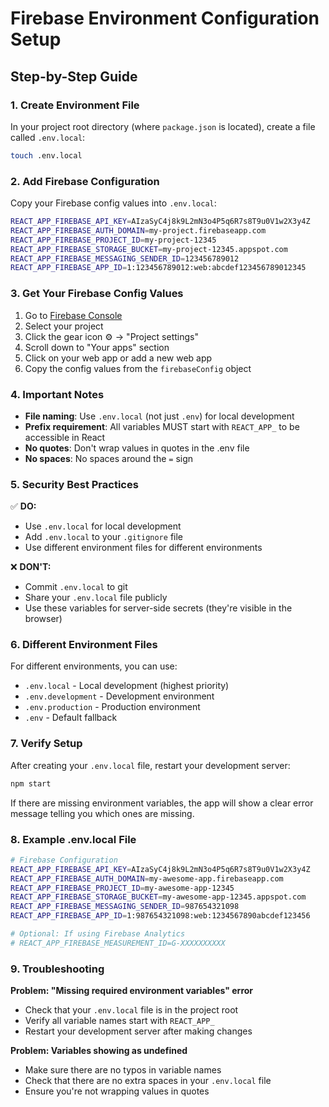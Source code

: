 # Firebase Environment Configuration Setup

## Step-by-Step Guide

### 1. Create Environment File

In your project root directory (where `package.json` is located), create a file called `.env.local`:

```bash
touch .env.local
```

### 2. Add Firebase Configuration

Copy your Firebase config values into `.env.local`:

```bash
REACT_APP_FIREBASE_API_KEY=AIzaSyC4j8k9L2mN3o4P5q6R7s8T9u0V1w2X3y4Z
REACT_APP_FIREBASE_AUTH_DOMAIN=my-project.firebaseapp.com
REACT_APP_FIREBASE_PROJECT_ID=my-project-12345
REACT_APP_FIREBASE_STORAGE_BUCKET=my-project-12345.appspot.com
REACT_APP_FIREBASE_MESSAGING_SENDER_ID=123456789012
REACT_APP_FIREBASE_APP_ID=1:123456789012:web:abcdef123456789012345
```

### 3. Get Your Firebase Config Values

1. Go to [Firebase Console](https://console.firebase.google.com/)
2. Select your project
3. Click the gear icon ⚙️ → "Project settings"
4. Scroll down to "Your apps" section
5. Click on your web app or add a new web app
6. Copy the config values from the `firebaseConfig` object

### 4. Important Notes

- **File naming**: Use `.env.local` (not just `.env`) for local development
- **Prefix requirement**: All variables MUST start with `REACT_APP_` to be accessible in React
- **No quotes**: Don't wrap values in quotes in the .env file
- **No spaces**: No spaces around the `=` sign

### 5. Security Best Practices

✅ **DO:**
- Use `.env.local` for local development
- Add `.env.local` to your `.gitignore` file
- Use different environment files for different environments

❌ **DON'T:**
- Commit `.env.local` to git
- Share your `.env.local` file publicly
- Use these variables for server-side secrets (they're visible in the browser)

### 6. Different Environment Files

For different environments, you can use:

- `.env.local` - Local development (highest priority)
- `.env.development` - Development environment
- `.env.production` - Production environment
- `.env` - Default fallback

### 7. Verify Setup

After creating your `.env.local` file, restart your development server:

```bash
npm start
```

If there are missing environment variables, the app will show a clear error message telling you which ones are missing.

### 8. Example .env.local File

```bash
# Firebase Configuration
REACT_APP_FIREBASE_API_KEY=AIzaSyC4j8k9L2mN3o4P5q6R7s8T9u0V1w2X3y4Z
REACT_APP_FIREBASE_AUTH_DOMAIN=my-awesome-app.firebaseapp.com
REACT_APP_FIREBASE_PROJECT_ID=my-awesome-app-12345
REACT_APP_FIREBASE_STORAGE_BUCKET=my-awesome-app-12345.appspot.com
REACT_APP_FIREBASE_MESSAGING_SENDER_ID=987654321098
REACT_APP_FIREBASE_APP_ID=1:987654321098:web:1234567890abcdef123456

# Optional: If using Firebase Analytics
# REACT_APP_FIREBASE_MEASUREMENT_ID=G-XXXXXXXXXX
```

### 9. Troubleshooting

**Problem: "Missing required environment variables" error**
- Check that your `.env.local` file is in the project root
- Verify all variable names start with `REACT_APP_`
- Restart your development server after making changes

**Problem: Variables showing as undefined**
- Make sure there are no typos in variable names
- Check that there are no extra spaces in your `.env.local` file
- Ensure you're not wrapping values in quotes